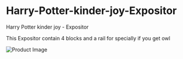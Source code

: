 # Harry-Potter-kinder-joy-Expositor
 Harry Potter kinder joy - Expositor

This Expositor contain 4 blocks and a rail for specially if you get owl 

![Product Image](Media/Product.jpeg")
